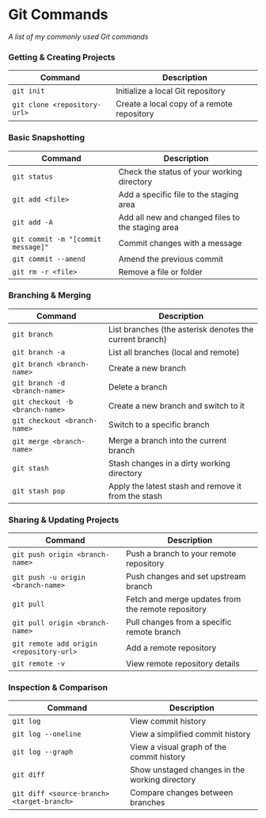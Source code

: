 # Git Commands

_A list of my commonly used Git commands_

### Getting & Creating Projects

| Command | Description |
| ------- | ----------- |
| `git init` | Initialize a local Git repository |
| `git clone <repository-url>` | Create a local copy of a remote repository |

### Basic Snapshotting

| Command | Description |
| ------- | ----------- |
| `git status` | Check the status of your working directory |
| `git add <file>` | Add a specific file to the staging area |
| `git add -A` | Add all new and changed files to the staging area |
| `git commit -m "[commit message]"` | Commit changes with a message |
| `git commit --amend` | Amend the previous commit |
| `git rm -r <file>` | Remove a file or folder |

### Branching & Merging

| Command | Description |
| ------- | ----------- |
| `git branch` | List branches (the asterisk denotes the current branch) |
| `git branch -a` | List all branches (local and remote) |
| `git branch <branch-name>` | Create a new branch |
| `git branch -d <branch-name>` | Delete a branch |
| `git checkout -b <branch-name>` | Create a new branch and switch to it |
| `git checkout <branch-name>` | Switch to a specific branch |
| `git merge <branch-name>` | Merge a branch into the current branch |
| `git stash` | Stash changes in a dirty working directory |
| `git stash pop` | Apply the latest stash and remove it from the stash |

### Sharing & Updating Projects

| Command | Description |
| ------- | ----------- |
| `git push origin <branch-name>` | Push a branch to your remote repository |
| `git push -u origin <branch-name>` | Push changes and set upstream branch |
| `git pull` | Fetch and merge updates from the remote repository |
| `git pull origin <branch-name>` | Pull changes from a specific remote branch |
| `git remote add origin <repository-url>` | Add a remote repository |
| `git remote -v` | View remote repository details |

### Inspection & Comparison

| Command | Description |
| ------- | ----------- |
| `git log` | View commit history |
| `git log --oneline` | View a simplified commit history |
| `git log --graph` | View a visual graph of the commit history |
| `git diff` | Show unstaged changes in the working directory |
| `git diff <source-branch> <target-branch>` | Compare changes between branches |

